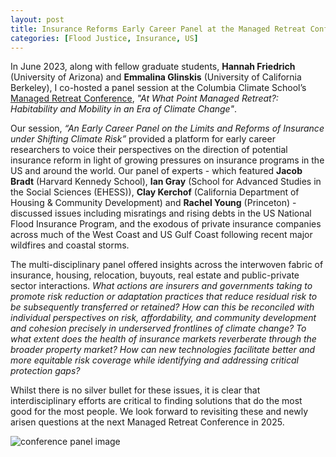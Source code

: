 ```yaml
---
layout: post
title: Insurance Reforms Early Career Panel at the Managed Retreat Conference 2023
categories: [Flood Justice, Insurance, US]
---
```


In June 2023, along with fellow graduate students, __Hannah Friedrich__ (University of Arizona) and __Emmalina Glinskis__ (University of California Berkeley), I co-hosted a panel session at the Columbia Climate School’s [Managed Retreat Conference](https://adaptation.ei.columbia.edu/content/schedule-2023), _"At What Point Managed Retreat?: Habitability and Mobility in an Era of Climate Change"_.

Our session, _“An Early Career Panel on the Limits and Reforms of Insurance under Shifting Climate Risk”_ provided a platform for early career researchers to voice their perspectives on the direction of potential insurance reform in light of growing pressures on insurance programs in the US and around the world. Our panel of experts - which featured __Jacob Bradt__ (Harvard Kennedy School), __Ian Gray__ (School for Advanced Studies in the Social Sciences (EHESS)), __Clay Kerchof__ (California Department of Housing & Community Development) and __Rachel Young__ (Princeton) -  discussed issues including misratings and rising debts in the US National Flood Insurance Program, and the exodous of private insurance companies across much of the West Coast and US Gulf Coast following recent major wildfires and coastal storms.

The multi-disciplinary panel offered insights across the interwoven fabric of insurance, housing, relocation, buyouts, real estate and public-private sector interactions. _What actions are insurers and governments taking to promote risk reduction or adaptation practices that reduce residual risk to be subsequently transferred or retained? How can this be reconciled with individual perspectives on risk, affordability, and community development and cohesion precisely in underserved frontlines of climate change? To what extent does the health of insurance markets reverberate through the broader property market? How can new technologies facilitate better and more equitable risk coverage while identifying and addressing critical
protection gaps?_

Whilst there is no silver bullet for these issues, it is clear that interdisciplinary efforts are critical to finding solutions that do the most good for the most people. We look forward to revisiting these and newly arisen questions at the next Managed Retreat Conference in 2025.


![conference panel image](../images/flyer-columbia-conference.png "Conference Panel")



